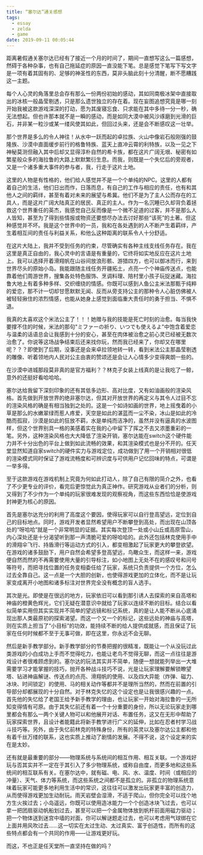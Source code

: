 ```yaml
---
title: “塞尔达”通关感想
tags:
  - essay
  - zelda
  - game
date: 2019-09-11 00:05:44
---
```


距离暑假通关塞尔达已经有了接近一个月的时间了，期间一直想写这么一篇感想，然碍于各种杂事，也有自己拖延症的原因一直没能下笔。总是感觉下笔写下写文字是一项有着其固有的、足够的神圣性的东西，莫非头脑此刻十分清醒，断不愿糟践这一主题。

<!-- more -->

每个人心灵的角落里总会存有那么一份两份初始的感动，其如同南极冰架中直接取出的冰核一般晶莹剔透，只是那么遗世独立的存在着。现在妄图追想究竟是哪一刻开始我被这款游戏深深的打动，愿为其废寝忘食、只求能在其中多待一分一秒，确无法想起。但也许那本就不是一瞬的感动，而是如同大漠中被风沙琢磨到光滑的巨石，并非某一粒沙或某一缕风使其如此，但回过头来，还是会不断感叹这一壮举。

那个世界是多么的令人神往！从水中一跃而起的卓拉族、火山中像岩石般刚强的鼓隆族、沙漠中直面缓步前行的格鲁特族、蓝天上直冲云霄的利特族，以及一见之下神秘莫测但融入其中后却又显得淳朴自然的希卡族，都在这片广阔无垠、秘密有如繁星般众多的海拉鲁的大路上默默繁衍生息。而我，则既是一个失忆后的旁观者，又是一个诸多重大事件的参与者，我，行走于这片土地。

这里的人物是有性格的，他们给人感觉并不是一个个单纯的NPC。这里的人都有着自己的生活，他们日出而作，日落而息，有自己的工作与相应的责任，也有和其他人之间的羁绊，甚至有着对未来的展望与希冀。他们不是为了主人公而存在的工具人，而是这片广阔大陆真正的居民、真正的主人。作为一名沉睡已久却背负着拯救这个世界重任的英杰，我感觉自己反而像是一个微不足道的过客，并不是那么人人皆知，甚至为了得到些情报或物资还要想尽办法去讨好那些“该死”的土著。但这种感觉并不坏。我是这个世界中的一员，我和在各处遇到的人不断产生着羁绊，产生着相互间的责任与利益关系，和他么这种距离的联系令人十分舒适。

在这片大陆上，我并不受到任务的约束，尽管确实有各种主线支线任务存在。我在这里是真正自由的，我心灵中的言语是有重量的，它终将如实地反应在这片土地上。我可以选择开着滑翔帆在山谷间放浪形骸、游猎四方，也可以御冰而行，来到世界尽头的原始小岛。我能跟随主线任务开疆拓土，点亮一个个神庙传送点，也能靠着他们周游世界，搜集各处特色服饰、烹调料理、陪村里小孩子玩捉迷藏。海拉鲁大地上有着多种多样、交织缠绕的情感。你既可以感到人鱼公主米法那甄于纯粹的爱恋，那不计一切却甘愿默默无闻、反而从旁支持公主的那种令人心脏仿佛被人被轻轻揪住的浓烈情感，也能从她身上感觉到面临重大责任时的勇于担当、不惧不退。

我真的太喜欢这个米法公主了！！！她赠与我的技能是死亡时刻的治愈。每当我快要撑不住的时候，米法的那句"ミファーの祈り、いつでも使えるよ"中饱含着爱恋与温柔的话语总会让我感到十分的安心，甚至在肉体被治愈之前心灵已经被无数次治愈了。你说等这场战争结束后还来找你玩，然而我已经来了，你却又在哪里呢？？？即使到了后期，没事还是会来卓拉领地转一转，看到米法公主那晶莹剔透的雕像、听着领地内人民对公主由衷的赞颂还是会让人心情多少变得爽朗一些的。

在沙漠中进城那段莫非真的是官方福利？？林克子女装上线真的是让我吃了一鲸，意外的还挺好看哈哈哈。

塞尔达给我留下深刻印象的还有其低多边形、高对比度，又有如油画般的渲染风格。首先做到开放世界的绝非塞尔达，但其对开放世界的再定义与其令人过目不忘的渲染风格的确是有相当独到之处的。这是一个如诗如画的世界，地上摇曳着的小草是那么的水嫩翠绿而惹人疼爱，天空是如此的湛蓝而一尘不染，冰山是如此的冷酷而孤寂，沙漠是如此的狂放不羁，水是单纯而洁净的，虽然并没有逼真的水波图样，但这个世界别具一格的美感着实在我的心中留下了挥之不去又浓墨重彩的一笔。另外，这种渲染风格也大大降低了渲染开销，塞尔达能在switch这个硬件能力并不十分出色的平台上做到如此流畅的效果，和其渲染模式也是分不开的。任天堂显然知道自家switch的硬件实力与游戏定位，成功做到了用一个开销相对很低的渲染模式同时保证了游戏流畅度和可辨识度与可供用户记忆回味的特点，可谓是一举多得。

至于这款游戏在游戏机制上究竟为何如此打动人，除了自己有限的简介之外，也看了不少更专业的评价，看完后更惊觉此为真正神作。研究游戏从业者们的分析，则又得到了不少作为一个单纯的玩家很难发现的观察视角，而这些东西恰恰是使游戏封神更为核心的原因。

首先是塞尔达充分的利用了高度这个要因，使得玩家可以自行登高望远，定位到自己的目标地点。同时，游戏开发者显然希望用户不断攀登到高处，而出现在山顶各处的“呀哈哈”就是一个非常明显的证据。其实每次登顶一处或小山丘或高原雪山，内心深处还是十分渴望听到那一声清脆可爱的呀哈哈的。此外还包括林克使用手中的滑翔伞飞行、持盾滑行等运动方式的引入，都变相激起了玩家更大的攀登欲望。在游戏的诸多鼓励下，用户自然会希望多登高望远，鸟瞰众生，而这样一来，游戏便自然而然的不再需要使用大量的引导标注，如小地图上无处不在的感叹号和问号等符号，而把寻找位置的任务变相委任给了玩家，系统只负责提供一个方位，怎么过去全靠自己。这一点是一个大胆的创新，也使得游戏更加的立体化，而不是让玩家变成离开小地图和诸多标注对世界完全没有概念的盲人选手。

其次是光。即使是在很远的地方，玩家依旧可以看到那引诱人去探索的来自高塔和神庙的橙黄色辉光，它们无疑在潜意识中就给了玩家以连续不断的目标。结合以看似简单实用但其实实现并不简单的望远镜和标记系统，真的是让人能不断从心底涌现出那人类最原初的探索渴望。而这一个又一个的标记，这些远处的神庙与高塔，则在实质上担当了“小目标”的功效，能持续不断的给人提供成就感，而且保证了玩家在任何时候都不至于无事可做，即在这里，你永远不会无聊。

然后是新手教学部分。新手教学部分的节奏把握的很精准，既能让一个从没玩过此类游戏的小白成功上手而不觉得吃力，也能让老鸟不觉得无聊，而这一点往往是游戏设计者很难顾虑到的。塞尔达的玩法其实并不简单，随便一想就能列举出一大堆需要学习才能掌握的技巧，抛开各种战斗技巧不说，光是让玩家理解要解锁瞭望塔、钻进神庙解谜、传送点的点亮、滑翔帆的使用、以及四大异能（炸弹、磁力、冰块、时间锁定）的使用、马的相关动作等都并不是理所当然的，然而在前置的引导部分却都展现的十分自然。对于林克失忆的这个设定也是让我很感兴趣的一点。首先他的失忆给了老国王给予新手教学的理由，也让玩家一开始对海拉鲁的一无所知变得情有可原。由于其失忆前还有着一个十分重要的身份，所以无论玩家走到哪里都会有那么一两个关键人物可以和他展开对话、布置任务，这又在无形中帮助了玩家探索世界，且设计者能籍此将新手教学进行广义的延伸，比如在忍者村学习战斗技巧等。另外，由于失忆前林克的特殊身份，所有的英灵以及塞尔达公主都和他有着千丝万缕的联系，这也实质上推动了剧情的发展。不得不说，这个设定来的实在是太妙。

还有就是最重要的部分——物理系统与系统间的相互作用、相互关联。一个游戏好玩与否其实并不一定在于其引入了多少物理系统，或称自由度，而更多地和这些系统间的相互联系有关。在塞尔达中，就有磁、电、风、水、温度、时间（或相应的冲量）、天气、体力等系统，而这些系统之间都不是孤立的。非孤立的物理系统意味着玩家可能更多地利用生活中的常识，这往往可以激发出玩家更丰富的创造力，从而使得游戏更加生动耐玩。雨天岩壁会湿滑，不适于爬山，但你完全可以找个地方生火挨过去；小岛遥远，你既可以使用造冰能力一个个创造冰块飞过去，也可以拿一把团扇驱动帆船划过去，甚至可以把一个金属物体放到帆杆前面用磁力驱动；把一个物体送到迷宫中墙的对面，你可以解谜题走过去，也可以考虑用气球绑在它上面并用风吹过去......这一切实在太过生动、太过真实、富于创造性，而所有的这些特点都会有一个共同的作用——让游戏更好玩。

而这，不也正是任天堂所一直坚持在做的吗？